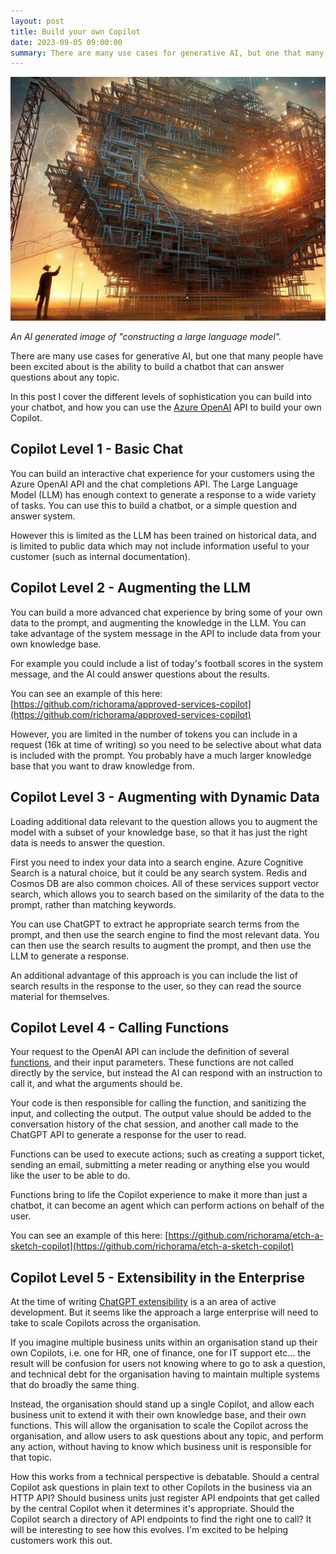 ```yaml
---
layout: post
title: Build your own Copilot
date: 2023-09-05 09:00:00
summary: There are many use cases for generative AI, but one that many people have been excited about is the ability to build a chatbot that can answer questions about any topic. In this post I cover the different levels of sophistication you can build into your chatbot, and how you can use the Azure OpenAI API to build your own Copilot.
---
```


![](/images/OIG.jpeg)

_An AI generated image of "constructing a large language model"._

There are many use cases for generative AI, but one that many people have been excited about is the ability to build a chatbot that can answer questions about any topic.

In this post I cover the different levels of sophistication you can build into your chatbot, and how you can use the [Azure OpenAI](https://learn.microsoft.com/en-us/azure/ai-services/openai/overview) API to build your own Copilot.

## Copilot Level 1 - Basic Chat

You can build an interactive chat experience for your customers using the Azure OpenAI API and the
chat completions API. The Large Language Model (LLM) has enough context to generate a response to a wide
variety of tasks. You can use this to build a chatbot, or a simple question and answer system.

However this is limited as the LLM has been trained on historical data, and is limited to public
data which may not include information useful to your customer (such as internal documentation).

## Copilot Level 2 - Augmenting the LLM

You can build a more advanced chat experience by bring some of your own data to the prompt, and
augmenting the knowledge in the LLM. You can take advantage of the system message in the API
to include data from your own knowledge base.

For example you could include a list of today's football scores in the system message, and 
the AI could answer questions about the results.

You can see an example of this here: [https://github.com/richorama/approved-services-copilot](https://github.com/richorama/approved-services-copilot)

However, you are limited in the number of tokens you can include in a request (16k at time of writing) so you need to be selective about what data is included with the prompt. You probably have a much larger knowledge base that you want to draw knowledge from.

## Copilot Level 3 - Augmenting with Dynamic Data

Loading additional data relevant to the question allows you to augment the model with a subset of your knowledge base, so that it has just the right data is needs to answer the question.

First you need to index your data into a search engine. Azure Cognitive Search is a natural choice, but it could be any search system. Redis and Cosmos DB are also common choices. All of these services support vector search, which allows you to search based on the similarity of the data to the prompt, rather than matching keywords.

You can use ChatGPT to extract he appropriate search terms from the prompt, and then use the search engine to find the most relevant data. You can then use the search results to augment the prompt, and then use the LLM to generate a response.

An additional advantage of this approach is you can include the list of search results in the response to the user, so they can read the source material for themselves.

## Copilot Level 4 - Calling Functions

Your request to the OpenAI API can include the definition of several [functions](https://openai.com/blog/function-calling-and-other-api-updates), and their input parameters. These functions are not called directly by the service, but instead the AI can respond with an instruction to call it, and what the arguments should be.

Your code is then responsible for calling the function, and sanitizing the input, and collecting the output. The output value should be added to the conversation history of the chat session, and another call made to the ChatGPT API to generate a response for the user to read.

Functions can be used to execute actions; such as creating a support ticket, sending an email, submitting a meter reading or anything else you would like the user to be able to do.

Functions bring to life the Copilot experience to make it more than just a chatbot, it can become an agent which can perform actions on behalf of the user.

You can see an example of this here: [https://github.com/richorama/etch-a-sketch-copilot](https://github.com/richorama/etch-a-sketch-copilot)

## Copilot Level 5 - Extensibility in the Enterprise

At the time of writing [ChatGPT extensibility](https://openai.com/blog/chatgpt-plugins) is a an area of active development. But it seems like the approach a large enterprise will need to
take to scale Copilots across the organisation.

If you imagine multiple business units within an organisation stand up their own Copilots, i.e. one for HR, one of finance, one for IT support etc... the result will be confusion for users not knowing where to go to ask a question, and technical debt for the organisation having to maintain multiple systems that do broadly the same thing.

Instead, the organisation should stand up a single Copilot, and allow each business unit to extend it with their own knowledge base, and their own functions. This will allow the organisation to scale the Copilot across the organisation, and allow users to ask questions about any topic, and perform any action, without having to know which business unit is responsible for that topic.

How this works from a technical perspective is debatable. Should a central Copilot ask questions in plain text to other Copilots in the business via an HTTP API? Should business units just register API endpoints that get called by the central Copilot when it determines it's appropriate. Should the Copilot search a directory of API endpoints to find the right one to call? It will be interesting to see how this evolves. I'm excited to be helping customers work this out.
